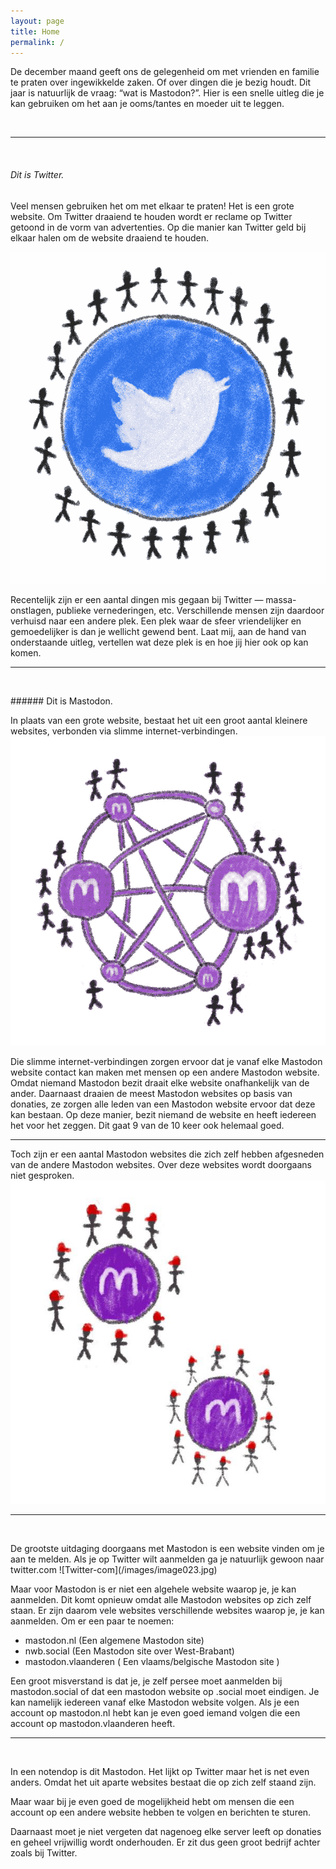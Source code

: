 ```yaml
---
layout: page
title: Home
permalink: /
---
```


De december maand geeft ons de gelegenheid om met vrienden en familie te praten over ingewikkelde zaken.
Of over dingen die je bezig houdt.
Dit jaar is natuurlijk de vraag: “wat is Mastodon?”.
Hier is een snelle uitleg die je kan gebruiken om het aan je ooms/tantes en moeder uit te leggen.
<p><br>
</p>

  
  
    
---
<p><br>
</p>

###### Dit is Twitter. 

Veel mensen gebruiken het om met elkaar te praten! 
Het is een grote website. Om Twitter draaiend te houden wordt er reclame op Twitter getoond in de vorm van advertenties.
Op die manier kan Twitter geld bij elkaar halen om de website draaiend te houden.

![Twitter-image](/images/image003.png)

Recentelijk zijn er een aantal dingen mis gegaan bij Twitter — massa-onstlagen, publieke vernederingen, etc.
Verschillende mensen zijn daardoor verhuisd naar een andere plek. Een plek waar de sfeer vriendelijker en gemoedelijker is dan je wellicht gewend bent.
Laat mij, aan de hand van onderstaande uitleg, vertellen wat deze plek is en hoe jij hier ook op kan komen.

---
<p><br>
</p>
###### Dit is Mastodon. 

In plaats van een grote website, bestaat het uit een groot aantal kleinere websites, verbonden via slimme internet-verbindingen.
![Mastodon-image](/images/image005.png)

Die slimme internet-verbindingen zorgen ervoor dat je vanaf elke Mastodon website contact kan maken met mensen op een andere Mastodon website.
Omdat niemand Mastodon bezit draait elke website onafhankelijk van de ander.
Daarnaast draaien de meest Mastodon websites op basis van donaties, ze zorgen alle leden van een Mastodon website ervoor dat deze kan bestaan. Op deze manier, bezit niemand de website en heeft iedereen het voor het zeggen. Dit gaat 9 van de 10 keer ook helemaal goed.

---

Toch zijn er een aantal Mastodon websites die zich zelf hebben afgesneden van de andere Mastodon websites.
Over deze websites wordt doorgaans niet gesproken. 
![afgesneden-Mastodon-websites-image](/images/image022.jpg)

---
<p><br>
</p>
De grootste uitdaging doorgaans met Mastodon is een website vinden om je aan te melden.
Als je op Twitter wilt aanmelden ga je natuurlijk gewoon naar twitter.com
![Twitter-com](/images/image023.jpg)

Maar voor Mastodon is er niet een algehele website waarop je, je kan aanmelden. Dit komt opnieuw omdat alle Mastodon websites op zich zelf staan.
Er zijn daarom vele websites verschillende websites waarop je, je kan aanmelden. Om er een paar te noemen:

- mastodon.nl (Een algemene Mastodon site)
- nwb.social (Een Mastodon site over West-Brabant)
- mastodon.vlaanderen ( Een vlaams/belgische Mastodon site )

Een groot misverstand is dat je, je zelf persee moet aanmelden bij mastodon.social of dat een mastodon website op .social moet eindigen.
Je kan namelijk iedereen vanaf elke Mastodon website volgen. Als je een account op mastodon.nl hebt kan je even goed iemand volgen die een account op mastodon.vlaanderen heeft.

---
<p><br>
</p>
In een notendop is dit Mastodon. Het lijkt op Twitter maar het is net even anders.
Omdat het uit aparte websites bestaat die op zich zelf staand zijn. 

<p>Maar waar bij je even goed de mogelijkheid hebt om mensen die een account op een andere website hebben te volgen en berichten te sturen. 
</p>
Daarnaast moet je niet vergeten dat nagenoeg elke server leeft op donaties en geheel vrijwillig wordt onderhouden. 
Er zit dus geen groot bedrijf achter zoals bij Twitter.

